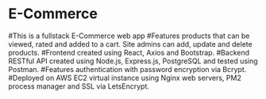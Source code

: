 # E-Commerce
#This is a fullstack E-Commerce web app
#Features products that can be viewed, rated and added to a cart. Site admins can add, update and delete products. 
#Frontend created using React, Axios and Bootstrap. 
#Backend RESTful API created using Node.js, Express.js, PostgreSQL and tested using Postman. 
#Features authentication with password encryption via Bcrypt. 
#Deployed on AWS EC2 virtual instance using Nginx web servers, PM2 process manager and SSL via LetsEncrypt.
